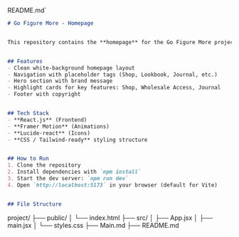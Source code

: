 README.md`
```markdown
# Go Figure More - Homepage


This repository contains the **homepage** for the Go Figure More project: a modern, mobile-first eCommerce website concept merging streetwear with culture, creativity, and individuality.


## Features
- Clean white-background homepage layout
- Navigation with placeholder tags (Shop, Lookbook, Journal, etc.)
- Hero section with brand message
- Highlight cards for key features: Shop, Wholesale Access, Journal
- Footer with copyright


## Tech Stack
- **React.js** (Frontend)
- **Framer Motion** (Animations)
- **Lucide-react** (Icons)
- **CSS / Tailwind-ready** styling structure


## How to Run
1. Clone the repository
2. Install dependencies with `npm install`
3. Start the dev server: `npm run dev`
4. Open `http://localhost:5173` in your browser (default for Vite)


## File Structure
```
project/
├── public/
│ └── index.html
├── src/
│ ├── App.jsx
│ ├── main.jsx
│ └── styles.css
├── Main.md
├── README.md
